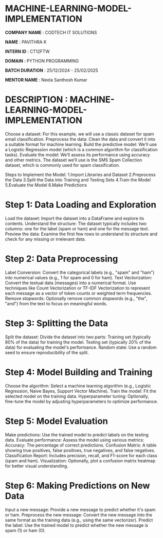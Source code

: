 # MACHINE-LEARNING-MODEL-IMPLEMENTATION

**COMPANY NAME** : CODTECH IT SOLUTIONS

**NAME** : PAVITHRA K

**INTERN ID** : CT12FTW

**DOMAIN** : PYTHON PROGRAMMING

**BATCH DURATION** : 25/12/2024 - 25/02/2025

**MENTOR NAME** : Neela Santhosh Kumar

# DESCRIPTION : MACHINE-LEARNING-MODEL-IMPLEMENTATION

Choose a dataset: For this example, we will use a classic dataset for spam email classification.
Preprocess the data: Clean the data and convert it into a suitable format for machine learning.
Build the predictive model: We'll use a Logistic Regression model (which is a common algorithm for classification tasks).
Evaluate the model: We’ll assess its performance using accuracy and other metrics.
The dataset we’ll use is the SMS Spam Collection dataset, which is commonly used for spam classification.

Steps to Implement the Model:
1.Import Libraries and Dataset
2.Preprocess the Data
3.Split the Data into Training and Testing Sets
4.Train the Model
5.Evaluate the Model
6.Make Predictions

# Step 1: Data Loading and Exploration
Load the dataset: Import the dataset into a DataFrame and explore its contents.
Understand the structure: The dataset typically includes two columns: one for the label (spam or ham) and one for the message text.
Preview the data: Examine the first few rows to understand its structure and check for any missing or irrelevant data.

# Step 2: Data Preprocessing
Label Conversion: Convert the categorical labels (e.g., "spam" and "ham") into numerical values (e.g., 1 for spam and 0 for ham).
Text Vectorization:
Convert the textual data (messages) into a numerical format.
Use techniques like Count Vectorization or TF-IDF Vectorization to represent each message as a vector of token counts or weighted term frequencies.
Remove stopwords: Optionally remove common stopwords (e.g., "the", "and") from the text to focus on meaningful words.

# Step 3: Splitting the Data
Split the dataset: Divide the dataset into two parts:
Training set (typically 80% of the data) for training the model.
Testing set (typically 20% of the data) for evaluating the model's performance.
Random state: Use a random seed to ensure reproducibility of the split.

# Step 4: Model Building and Training
Choose the algorithm: Select a machine learning algorithm (e.g., Logistic Regression, Naive Bayes, Support Vector Machine).
Train the model: Fit the selected model on the training data.
Hyperparameter tuning: Optionally, fine-tune the model by adjusting hyperparameters to optimize performance.

# Step 5: Model Evaluation
Make predictions: Use the trained model to predict labels on the testing data.
Evaluate performance: Assess the model using various metrics:
Accuracy: The percentage of correct predictions.
Confusion Matrix: A table showing true positives, false positives, true negatives, and false negatives.
Classification Report: Includes precision, recall, and F1-score for each class (spam and ham).
Visualization: Optionally, plot a confusion matrix heatmap for better visual understanding.

# Step 6: Making Predictions on New Data
Input a new message: Provide a new message to predict whether it's spam or ham.
Preprocess the new message: Convert the new message into the same format as the training data (e.g., using the same vectorizer).
Predict the label: Use the trained model to predict whether the new message is spam (1) or ham (0).
